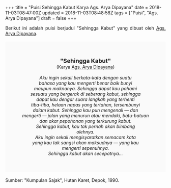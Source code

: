 +++
title = "Puisi Sehingga Kabut Karya Ags. Arya Dipayana"
date = 2018-11-03T08:47:00Z
updated = 2018-11-03T08:48:58Z
tags = ["Puisi", "Ags. Arya Dipayana"]
draft = false
+++

<div dir="ltr" style="text-align: left;" trbidi="on"><div dir="ltr" style="text-align: left;" trbidi="on"><div dir="ltr" style="text-align: left;" trbidi="on"><div style="text-align: justify;">Berikut ini adalah puisi berjudul "Sehingga Kabut" yang dibuat oleh <a href="https://id.wikipedia.org/wiki/Ags._Arya_Dipayana" target="_blank">Ags. Arya Dipayana</a>. </div><br /><div style="background: #FAFAFA; font-size: 14px; height: auto; margin: 0 auto; padding: 50px; text-align: center; width: auto;"><span style="font-size: 18px;"><b>"Sehingga Kabut"</b></span><br />(Karya <a href="https://www.sekata.web.id/tags/ags.-arya-dipayana" target="_blank">Ags. Arya Dipayana</a>)<br /><br /><i>Aku ingin sekali berkata-kata dengan suatu</i><br /><i>bahasa yang kau mengerti benar baik bunyi</i><br /><i>maupun maknanya. Sehingga dapat kau pahami</i><br /><i>sesuatu yang bergerak di seberang kabut, sehingga</i><br /><i>dapat kau dengar suara langkah yang terhenti</i><br /><i>tiba-tiba, helaan napas yang tertahan, tersembunyi</i><br /><i>dalam kabut. Sehingga kau pun mengenali — dan</i><br /><i>mengerti — jalan yang menurun atau mendaki, batu-batuan</i><br /><i>dan akar pepohonan yang terkurung kabut.</i><br /><i>Sehingga kabut, kau tak pernah akan bimbang</i><br /><i>olehnya.</i><br /><i>Aku ingin sekali mengisyaratkan semacam kata</i><br /><i>yang kau tak sangsi akan maksudnya — yang kau</i><br /><i>mengerti sepenuhnya.</i><br /><i>Sehingga kabut akan secepatnya…</i></div></div></div><br /><div style="text-align: justify;">Sumber: "Kumpulan Sajak", Hutan Karet, Depok, 1990.</div></div>
